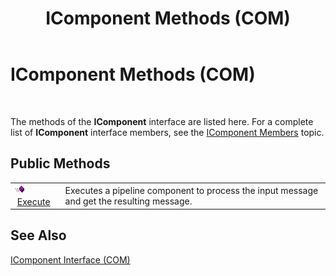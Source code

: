 ﻿---
title: IComponent Methods (COM)
TOCTitle: IComponent Methods (COM)
ms:assetid: 724f1463-157b-42ed-8627-2b7fe91ebaa1
ms:mtpsurl: https://msdn.microsoft.com/en-us/library/Aa560796(v=BTS.80)
ms:contentKeyID: 51528904
ms.date: 08/30/2017
mtps_version: v=BTS.80
---

# IComponent Methods (COM)

 

The methods of the **IComponent** interface are listed here. For a complete list of **IComponent** interface members, see the [IComponent Members](icomponent-members-com.md) topic.

## Public Methods

<table>
<tbody>
<tr class="odd">
<td><img src="images/Aa562050.7398304a-180c-45ff-98a9-894581a54aa5(BTS.80).jpeg" /> <a href="icomponent-execute-method-com.md">Execute</a></td>
<td>Executes a pipeline component to process the input message and get the resulting message.</td>
</tr>
</tbody>
</table>


## See Also

[IComponent Interface (COM)](icomponent-interface-com.md)

